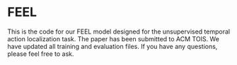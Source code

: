 # FEEL

This is the code for our FEEL model designed for the unsupervised temporal action localization task. The paper has been submitted to ACM TOIS. We have updated all training and evaluation files. If you have any questions, please feel free to ask.

